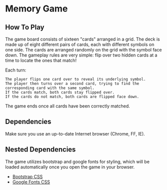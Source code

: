 # Memory Game

## How To Play

The game board consists of sixteen "cards" arranged in a grid. The deck is made up of eight different pairs of cards, each with different symbols on one side. The cards are arranged randomly on the grid with the symbol face down. The gameplay rules are very simple: flip over two hidden cards at a time to locate the ones that match!

Each turn:

    The player flips one card over to reveal its underlying symbol.
    The player then turns over a second card, trying to find the corresponding card with the same symbol.
    If the cards match, both cards stay flipped over.
    If the cards do not match, both cards are flipped face down.

The game ends once all cards have been correctly matched.

## Dependencies

Make sure you use an up-to-date Internet browser (Chrome, FF, IE).

## Nested Dependencies
The game utilizes bootstrap and google fonts for styling, which will be loaded automatically once you open the game in your browser.
- [Bootstrap CSS](https://maxcdn.bootstrapcdn.com/font-awesome/4.6.1/css/font-awesome.min.css)
- [Google Fonts CSS](https://fonts.googleapis.com/css?family=Coda)
